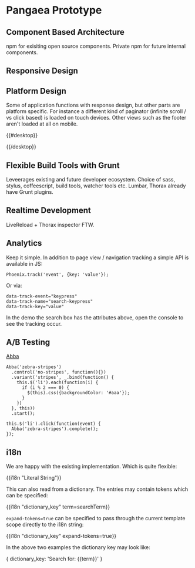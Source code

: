 Pangaea Prototype
=================

Component Based Architecture
----------------------------
npm for exisiting open source components. Private npm for future internal components.

Responsive Design
-----------------

Platform Design
---------------
Some of application functions with response design, but other parts are platform specific. For instance a different kind of paginator (infinite scroll / vs click based) is loaded on touch devices. Other views such as the footer aren't loaded at all on mobile.

{{#desktop}}

{{/desktop}}

Flexible Build Tools with Grunt
-------------------------------
Leveerages existing and future developer ecosystem. Choice of sass, stylus, coffeescript, build tools, watcher tools etc. Lumbar, Thorax already have Grunt plugins.

Realtime Development
--------------------
LiveReload + Thorax inspector FTW.

Analytics
---------
Keep it simple. In addition to page view / navigation tracking a simple API is available in JS:

    Phoenix.track('event', {key: 'value'});

Or via:

    data-track-event="keypress"
    data-track-name="search-keypress"
    data-track-key="value"

In the demo the search box has the attributes above, open the console to see the tracking occur.

A/B Testing
-----------
[Abba](https://github.com/maccman/abba)

    Abba('zebra-stripes')
      .control('no-stripes', function(){})
      .variant('stripes', _.bind(function() {
        this.$('li').each(function(i) {
          if (i % 2 === 0) {
            $(this).css({backgroundColor: '#aaa'});
          }
        })
      }, this))
      .start();

    this.$('li').click(function(event) {
      Abba('zebra-stripes').complete();
    });

i18n
----
We are happy with the existing implementation. Which is quite flexible:

  {{i18n "Literal String"}}

This can also read from a dictionary. The entries may contain tokens which can be specified:

  {{i18n "dictionary_key" term=searchTerm}}

`expand-tokens=true` can be specified to pass through the current template scope directly to the i18n string:

  {{i18n "dictionary_key" expand-tokens=true}}

In the above two examples the dictionary key may look like:

  {
    dictionary_key: 'Search for: {{term}}'
  }


